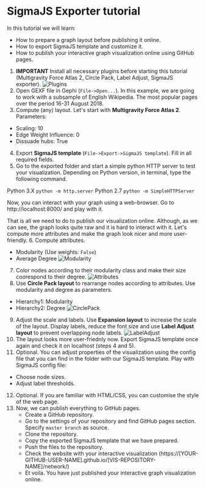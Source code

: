 # SigmaJS Exporter tutorial

In this tutorial we will learn:
 * How to prepare a graph layout before publishing it online.
 * How to export SigmaJS template and customize it.
 * How to publish your interactive graph visualization online using GitHub pages.

1. **IMPORTANT** Install all necessary plugins before starting this tutorial (Multigravity Force Atlas 2, Circle Pack, Label Adjust, SigmaJS exporter).
![Plugins](https://raw.githubusercontent.com/mizvol/gephi-tutorials/master/SigmaJS%20exporter/images/Plugins.png)
2. Open GEXF file in Gephi (`File->Open...`). In this example, we are going to work with a subsample of English Wikipedia. The most popular pages over the period 16-31 August 2018.
3. Compute (any) layout. Let's start with **Multigravity Force Atlas 2**.
Parameters:
* Scaling: 10
* Edge Weight Influence: 0
* Dissuade hubs: True
4. Export **SigmaJS template** (`File->Export->SigmaJS template`). Fill in all required fields.
5. Go to the exported folder and start a simple python HTTP server to test your visualization. Depending on Python version, in terminal, type the following command.

Python 3.X `python -m http.server`
Python 2.7 `python -m SimpleHTTPServer`

Now, you can interact with your graph using a web-browser. Go to http://localhost:8000/ and play with it.

That is all we need to do to publish our visualization online. Although, as we can see, the graph looks quite raw and it is hard to interact with it. Let's compute more attributes and make the graph look nicer and more user-friendly.
6. Compute attributes.
* Modularity (Use weights: `False`)
* Average Degree
![Modularity](https://raw.githubusercontent.com/mizvol/gephi-tutorials/master/SigmaJS%20exporter/images/modularity-degree.gif)
7. Color nodes according to their modularity class and make their size coorespond to their degree.
![Attributes](https://raw.githubusercontent.com/mizvol/gephi-tutorials/master/SigmaJS%20exporter/images/color-and-size.gif)
8. Use **Circle Pack layout** to rearrange nodes according to attributes. Use modularity and degree as parameters.
* Hierarchy1: Modularity
* Hierarchy2: Degree
![CirclePack](https://raw.githubusercontent.com/mizvol/gephi-tutorials/master/SigmaJS%20exporter/images/CirclePack.png)
9. Adjust the scale and labels. Use **Expansion layout** to increase the scale of the layout. Display labels, reduce the font size and use **Label Adjust layout** to prevent overlapping node labels.
![LabelAdjust](https://raw.githubusercontent.com/mizvol/gephi-tutorials/master/SigmaJS%20exporter/images/scale.gif)
10. The layout looks more user-friednly now. Export SigmaJS template once again and check it on localhost (steps 4 and 5).
11. Optional. You can adjust properties of the visualization using the config file that you can find in the folder with our SigmaJS template. Play with SigmaJS config file:
* Choose node sizes.
* Adjust label thresholds.
12. Optional. If you are familiar with HTML/CSS, you can customise the style of the web page.
13. Now, we can publish everything to GitHub pages.
    * Create a GitHub repository.
    * Go to the settings of your repository and find GitHub pages section. Specify `master branch` as source. 
    * Clone the repository.
    * Copy the exported SigmaJS template that we have prepared.
    * Push the files to the repository.
    * Check the website with your interactive visualization (https://[YOUR-GITHUB-USER-NAME].github.io/[VIS-REPOSITORY-NAME]/network/)
    * Et voila. You have just published your interactive graph visualization online.
